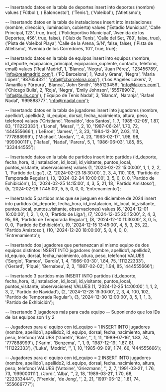 -- Insertando datos en la tabla de deportes
insert into deportes (nombre) values
('Fútbol'),
('Baloncesto'),
('Tenis'),
('Voleibol'),
('Atletismo');

-- Insertando datos en la tabla de instalaciones
insert into instalaciones (nombre, direccion, iluminacion, cubierta) values
('Estadio Municipal', 'Calle Principal, 123', true, true),
('Polideportivo Municipal', 'Avenida de los Deportes, 456', true, false),
('Club de Tenis', 'Calle del Set, 789', false, true),
('Pista de Voleibol Playa', 'Calle de la Arena, S/N', false, false),
('Pista de Atletismo', 'Avenida de los Corredores, 101', true, true);

-- Insertando datos en la tabla de equipos
insert into equipos (nombre, id_deporte, equipacion_principal, equipacion_suplente, contacto, telefono, email) values
('Real Madrid', 1, 'Blanca', 'Negra', 'Juan Pérez', '123456789', 'info@realmadrid.com'),
('FC Barcelona', 1, 'Azul y Grana', 'Negra', 'Maria López', '987654321', 'info@fcbarcelona.com'),
('Los Angeles Lakers', 2, 'Amarilla y Púrpura', 'Blanca', 'John Smith', '555123456', 'info@lakers.com'),
('Chicago Bulls', 2, 'Roja', 'Negra', 'Emily Johnson', '555789012', 'info@bulls.com'),
('Equipo de Tenis Nadal', 3, 'Blanca', 'Naranja', 'Rafael Nadal', '999888777', 'info@rnadal.com');

-- Insertando datos en la tabla de jugadores
insert into jugadores (nombre, apellido1, apellido2, id_equipo, dorsal, fecha_nacimiento, altura, peso, telefono) values
('Cristiano', 'Ronaldo', 'dos Santos', 1, 7, '1985-02-05', 1.87, 83, '111222333'),
('Lionel', 'Messi', '', 2, 10, '1987-06-24', 1.70, 72, '444555666'),
('LeBron', 'James', '', 3, 23, '1984-12-30', 2.03, 113, '777888999'),
('Michael', 'Jordan', '', 4, 23, '1963-02-17', 1.98, 98, '999000111'),
('Rafael', 'Nadal', 'Parera', 5, 1, '1986-06-03', 1.85, 85, '333444555');

-- Insertando datos en la tabla de partidos
insert into partidos (id_deporte, fecha_hora, id_instalacion, id_local, id_visitante, puntos_local, puntos_visitante, observaciones) values
(1, '2024-02-22 15:00:00', 1, 1, 2, 2, 1, 'Partido de Liga'),
(2, '2024-02-23 18:30:00', 2, 3, 4, 110, 108, 'Partido de Temporada Regular'),
(3, '2024-02-24 10:00:00', 3, 5, 0, 0, 0, 'Partido de Exhibición'),
(4, '2024-02-25 14:15:00', 4, 3, 5, 21, 18, 'Partido Amistoso'),
(5, '2024-02-26 17:45:00', 5, 5, 0, 0, 0, 'Entrenamiento');

-- Insertando 5 partidos más que se jueguen en diciembre de 2024
insert into partidos (id_deporte, fecha_hora, id_instalacion, id_local, id_visitante, puntos_local, puntos_visitante, observaciones) values
(6, '2024-12-01 16:00:00', 1, 2, 1, 0, 0, 'Partido de Liga'),
(7, '2024-12-05 20:15:00', 2, 4, 3, 95, 98, 'Partido de Temporada Regular'),
(8, '2024-12-10 11:30:00', 3, 0, 5, 0, 0, 'Partido de Exhibición'),
(9, '2024-12-15 13:45:00', 4, 5, 3, 25, 22, 'Partido Amistoso'),
(10, '2024-12-20 18:00:00', 5, 0, 4, 0, 0, 'Entrenamiento');

-- Insertando dos jugadores que pertenezcan al mismo equipo de dos equipos distintos
INSERT INTO jugadores (nombre, apellido1, apellido2, id_equipo, dorsal, fecha_nacimiento, altura, peso, telefono) VALUES
('Sergio', 'Ramos', 'García', 1, 4, '1986-03-30', 1.84, 75, '111222333'),
('Gerard', 'Piqué', 'Bernabeu', 2, 3, '1987-02-02', 1.94, 85, '444555666');

-- Insertando 3 partidos más
INSERT INTO partidos (id_deporte, fecha_hora, id_instalacion, id_local, id_visitante, puntos_local, puntos_visitante, observaciones) VALUES
(1, '2024-12-25 14:00:00', 1, 1, 2, 3, 2, 'Partido de Navidad'),
(2, '2024-12-28 19:30:00', 2, 3, 4, 100, 102, 'Partido de Temporada Regular'),
(3, '2024-12-30 12:00:00', 3, 5, 1, 1, 3, 'Partido de Exhibición');

-- Insertando 3 jugadores más para cada equipo
-- Suponiendo que los IDs de los equipos son 1 y 2

-- Jugadores para el equipo con id_equipo = 1
INSERT INTO jugadores (nombre, apellido1, apellido2, id_equipo, dorsal, fecha_nacimiento, altura, peso, telefono) VALUES
('Gareth', 'Bale', '', 1, 11, '1989-07-16', 1.83, 74, '777888999'),
('Karim', 'Benzema', '', 1, 9, '1987-12-19', 1.87, 81, '111222333'),
('Luka', 'Modric', '', 1, 10, '1985-09-09', 1.74, 66, '444555666');

-- Jugadores para el equipo con id_equipo = 2
INSERT INTO jugadores (nombre, apellido1, apellido2, id_equipo, dorsal, fecha_nacimiento, altura, peso, telefono) VALUES
('Antoine', 'Griezmann', '', 2, 7, '1991-03-21', 1.76, 73, '999000111'),
('Jordi', 'Alba', '', 2, 18, '1989-03-21', 1.70, 68, '222333444'),
('Frenkie', 'de Jong', '', 2, 21, '1997-05-12', 1.81, 74, '555666777');
